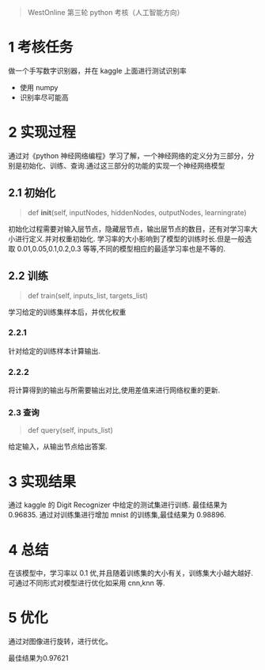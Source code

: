 > WestOnline 第三轮 python 考核（人工智能方向）

# 1 考核任务

做一个手写数字识别器，并在 kaggle 上面进行测试识别率

- 使用 numpy
- 识别率尽可能高

# 2 实现过程

通过对《python 神经网络编程》学习了解，一个神经网络的定义分为三部分，分别是初始化、训练、查询.通过这三部分的功能的实现一个神经网络模型

## 2.1 初始化

> def **init**(self, inputNodes, hiddenNodes, outputNodes, learningrate)

初始化过程需要对输入层节点，隐藏层节点，输出层节点的数目，还有对学习率大小进行定义.并对权重初始化.
学习率的大小影响到了模型的训练时长.但是一般选取 0.01,0.05,0.1,0.2,0.3 等等,不同的模型相应的最适学习率也是不等的.

## 2.2 训练

> def train(self, inputs_list, targets_list)

学习给定的训练集样本后，并优化权重

### 2.2.1

针对给定的训练样本计算输出.

### 2.2.2

将计算得到的输出与所需要输出对比,使用差值来进行网络权重的更新.

### 2.3 查询

> def query(self, inputs_list)

给定输入，从输出节点给出答案.

# 3 实现结果

通过 kaggle 的 Digit Recognizer 中给定的测试集进行训练.
最佳结果为 0.96835.
通过对训练集进行增加 mnist 的训练集,最佳结果为 0.98896.

# 4 总结

在该模型中，学习率以 0.1 优,并且随着训练集的大小有关，训练集大小越大越好.可通过不同形式对模型进行优化如采用 cnn,knn 等.

# 5 优化
通过对图像进行旋转，进行优化。

最佳结果为0.97621


